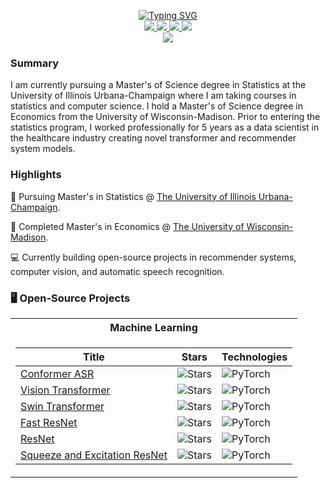 <p align="center">
<a href="https://github.com/jordandeklerk">
    <img src="https://readme-typing-svg.demolab.com?font=Georgia&size=18&duration=2000&pause=100&multiline=true&width=500&height=80&lines=Jordan+Deklerk;Statistics+%7C+MS+Student+%7C+Data+Scientist;AI+%7C+Recommender+Systems+%7C+Computer+Vision" alt="Typing SVG" />
</a>
<br/>

<a href="">
    <img src="https://img.shields.io/badge/Website-Coming-red?style=flat-square">
</a>  
<a href="">
    <img src="https://img.shields.io/badge/PDF-Coming-red?style=flat-square&logo=adobe">
</a>  
<a href="https://www.linkedin.com/in/jordandeklerk">
    <img src="https://img.shields.io/badge/-Linkedin-blue?style=flat-square&logo=linkedin">
</a>
<a href="mailto:deklerk3@illinois.edu">
    <img src="https://img.shields.io/badge/-Email-red?style=flat-square&logo=gmail&logoColor=white">

<br/> 

<a href="https://github.com/jordandeklerk">
    <img src="https://github-stats-alpha.vercel.app/api?username=jordandeklerk&cc=22272e&tc=37BCF6&ic=fff&bc=0000">
</a>

</p>

### Summary
I am currently pursuing a Master's of Science degree in Statistics at the University of Illinois Urbana-Champaign where I am taking courses in statistics and computer science. I hold a Master's of Science degree in Economics from the University of Wisconsin-Madison. Prior to entering the statistics program, I worked professionally for 5 years as a data scientist in the healthcare industry creating novel transformer and recommender system models.

### Highlights
📖 Pursuing Master's in Statistics @ [The University of Illinois Urbana-Champaign](https://stat.illinois.edu/academics/graduate-programs/ms-statistics). 

📖 Completed Master's in Economics @ [The University of Wisconsin-Madison](https://econ.wisc.edu).

💻 Currently building open-source projects in recommender systems, computer vision, and automatic speech recognition. 

### 🖥️ Open-Source Projects
<table>
<tr><th>Machine Learning <tr><tr>
<tr><td>

|Title | Stars | Technologies|
|--|--|--|
| [Conformer ASR](https://github.com/jordandeklerk/Conformer.git) | <img alt="Stars" src="https://img.shields.io/github/stars/jordandeklerk/Conformer?style=flat-square&labelColor=black"/> | ![PyTorch](https://img.shields.io/badge/PyTorch-black?style=flat-square&logo=pytorch)|
| [Vision Transformer](https://github.com/jordandeklerk/ViT.git) | <img alt="Stars" src="https://img.shields.io/github/stars/jordandeklerk/Conformer?style=flat-square&labelColor=black"/> | ![PyTorch](https://img.shields.io/badge/PyTorch-black?style=flat-square&logo=pytorch)|
| [Swin Transformer](https://github.com/jordandeklerk/SwinViT.git) | <img alt="Stars" src="https://img.shields.io/github/stars/jordandeklerk/Conformer?style=flat-square&labelColor=black"/> | ![PyTorch](https://img.shields.io/badge/PyTorch-black?style=flat-square&logo=pytorch)|
| [Fast ResNet](https://github.com/jordandeklerk/Fast-ResNet.git) | <img alt="Stars" src="https://img.shields.io/github/stars/jordandeklerk/Conformer?style=flat-square&labelColor=black"/> | ![PyTorch](https://img.shields.io/badge/PyTorch-black?style=flat-square&logo=pytorch)|
| [ResNet](https://github.com/jordandeklerk/ResNet.git) | <img alt="Stars" src="https://img.shields.io/github/stars/jordandeklerk/Conformer?style=flat-square&labelColor=black"/> | ![PyTorch](https://img.shields.io/badge/PyTorch-black?style=flat-square&logo=pytorch)|
| [Squeeze and Excitation ResNet](https://github.com/jordandeklerk/SENet.git) | <img alt="Stars" src="https://img.shields.io/github/stars/jordandeklerk/Conformer?style=flat-square&labelColor=black"/> | ![PyTorch](https://img.shields.io/badge/PyTorch-black?style=flat-square&logo=pytorch)|
